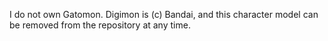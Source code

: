 I do not own Gatomon.
Digimon is (c) Bandai, and this character model can be removed from the repository at any time.